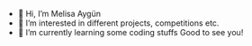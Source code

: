- 👋 Hi, I’m Melisa Aygün
- 👀 I’m interested in different projects, competitions etc.
- 🌱 I’m currently learning some coding stuffs
Good to see you!
